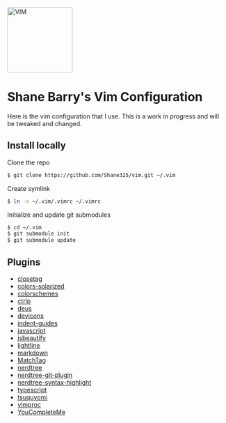 <img src="https://cdn.rawgit.com/ferventcoder/chocolatey-packages/051355942d87497067ed02c1ecce9a293a9f0a63/icons/vim.svg" alt="VIM" width="150">

# Shane Barry's Vim Configuration

Here is the vim configuration that I use. This is a work in progress and will be tweaked and changed.

## Install locally

Clone the repo

```bash
$ git clone https://github.com/Shane325/vim.git ~/.vim
```

Create symlink

```bash
$ ln -s ~/.vim/.vimrc ~/.vimrc
```

Initialize and update git submodules

```bash
$ cd ~/.vim
$ git submodule init
$ git submodule update
```


## Plugins

- [closetag](https://github.com/alvan/vim-closetag)
- [colors-solarized](https://github.com/altercation/vim-colors-solarized)
- [colorschemes](https://github.com/flazz/vim-colorschemes)
- [ctrlp](https://github.com/ctrlpvim/ctrlp.vim)
- [deus](https://github.com/ajmwagar/vim-deus)
- [devicons](https://github.com/ryanoasis/vim-devicons)
- [indent-guides](https://github.com/nathanaelkane/vim-indent-guides)
- [javascript](https://github.com/pangloss/vim-javascript)
- [jsbeautify](https://github.com/maksimr/vim-jsbeautify)
- [lightline](https://github.com/itchyny/lightline.vim)
- [markdown](https://github.com/plasticboy/vim-markdown)
- [MatchTag](https://github.com/gregsexton/MatchTag.git)
- [nerdtree](https://github.com/scrooloose/nerdtree)
- [nerdtree-git-plugin](https://github.com/Xuyuanp/nerdtree-git-plugin)
- [nerdtree-syntax-highlight](https://github.com/tiagofumo/vim-nerdtree-syntax-highlight)
- [typescript](https://github.com/leafgarland/typescript-vim.git)
- [tsuquyomi](https://github.com/Quramy/tsuquyomi.git)   
- [vimproc](https://github.com/Shougo/vimproc.vim.git)   
- [YouCompleteMe](https://github.com/Valloric/YouCompleteMe.git) 


